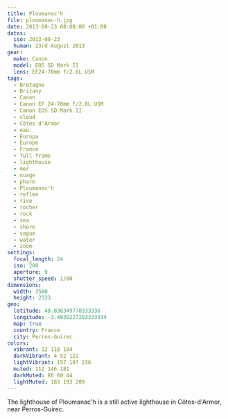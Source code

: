 ```yaml
---
title: Ploumanac'h
file: ploumanac-h.jpg
date: 2013-08-23 08:08:00 +01:00
dates:
  iso: 2013-08-23
  human: 23rd August 2013
gear:
  make: Canon
  model: EOS 5D Mark II
  lens: EF24-70mm f/2.8L USM
tags:
  - Bretagne
  - Britany
  - Canon
  - Canon EF 24-70mm f/2.8L USM
  - Canon EOS 5D Mark II
  - cloud
  - Côtes d'Armor
  - eau
  - Europa
  - Europe
  - France
  - full frame
  - lighthouse
  - mer
  - nuage
  - phare
  - Ploumanac'h
  - reflex
  - rive
  - rocher
  - rock
  - sea
  - shore
  - vague
  - water
  - zoom
settings:
  focal_length: 24
  iso: 200
  aperture: 9
  shutter_speed: 1/80
dimensions:
  width: 3500
  height: 2333
geo:
  latitude: 48.836349778333336
  longitude: -3.4839227283333334
  map: true
  country: France
  city: Perros-Guirec
colors:
  vibrant: 12 118 184
  darkVibrant: 4 52 122
  lightVibrant: 157 197 236
  muted: 112 146 181
  darkMuted: 86 60 44
  lightMuted: 183 193 209
---
```


The lighthouse of Ploumanac'h is a still active lighthouse in Côtes-d'Armor, near Perros-Guirec.

